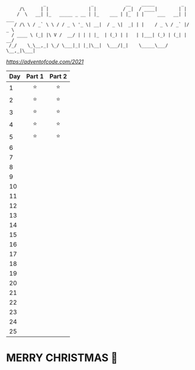 ```
              _                 _            __    _____          _
     /\      | |               | |          / _|  / ____|        | |
    /  \   __| |_   _____ _ __ | |_    ___ | |_  | |     ___   __| | ___
   / /\ \ / _` \ \ / / _ \ '_ \| __|  / _ \|  _| | |    / _ \ / _` |/ _ \
  / ____ \ (_| |\ V /  __/ | | | |_  | (_) | |   | |___| (_) | (_| |  __/
 /_/    \_\__,_| \_/ \___|_| |_|\__|  \___/|_|    \_____\___/ \__,_|\___|
```
*https://adventofcode.com/2021*

Day | Part 1 | Part 2
--- | :-: | :-:
1 | :star: | :star:
2 | :star: | :star:
3 | :star: | :star:
4 | :star: | :star:
5 | :star: | :star:
6 | |
7 | |
8 | |
9 | |
10 | |
11 | |
12 | |
13 | |
14 | |
15 | |
16 | |
17 | |
18 | |
19 | |
20 | |
21 | |
22 | |
23 | |
24 | |
25 | |
# MERRY CHRISTMAS :santa:
